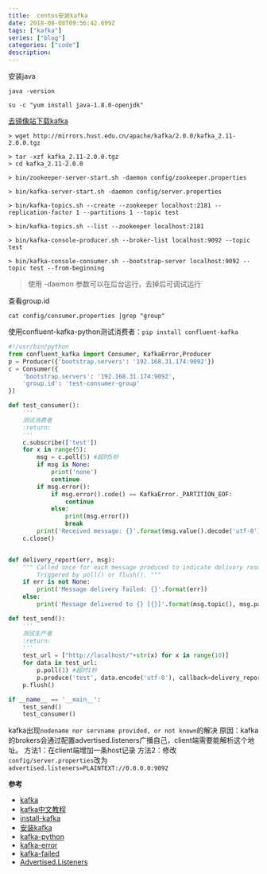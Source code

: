 ```yaml
---
title:  centos安装kafka
date: 2018-08-08T09:56:42.699Z
tags: ["kafka"]
series: ["blog"]
categories: ["code"]
description:
---
```


安装java
```shell
java -version

su -c "yum install java-1.8.0-openjdk"
```

[去镜像站下载kafka](https://www.apache.org/dyn/closer.cgi?path=/kafka/2.0.0/kafka_2.11-2.0.0.tgz)

```shell
> wget http://mirrors.hust.edu.cn/apache/kafka/2.0.0/kafka_2.11-2.0.0.tgz

> tar -xzf kafka_2.11-2.0.0.tgz
> cd kafka_2.11-2.0.0

> bin/zookeeper-server-start.sh -daemon config/zookeeper.properties

> bin/kafka-server-start.sh -daemon config/server.properties

> bin/kafka-topics.sh --create --zookeeper localhost:2181 --replication-factor 1 --partitions 1 --topic test

> bin/kafka-topics.sh --list --zookeeper localhost:2181

> bin/kafka-console-producer.sh --broker-list localhost:9092 --topic test

> bin/kafka-console-consumer.sh --bootstrap-server localhost:9092 --topic test --from-beginning

```
> 使用 -daemon 参数可以在后台运行，去掉后可调试运行`

查看group.id

```shell
cat config/consumer.properties |grep "group"
```


使用confluent-kafka-python测试消费者：`pip install confluent-kafka`

```python
#!/usr/bin/python
from confluent_kafka import Consumer, KafkaError,Producer
p = Producer({'bootstrap.servers': '192.168.31.174:9092'})
c = Consumer({
    'bootstrap.servers': '192.168.31.174:9092',
    'group.id': 'test-consumer-group'
})

def test_consumer():
    '''
    测试消费者
    :return:
    '''
    c.subscribe(['test'])
    for x in range(5):
        msg = c.poll(5) #超时5秒
        if msg is None:
            print('none')
            continue
        if msg.error():
            if msg.error().code() == KafkaError._PARTITION_EOF:
                continue
            else:
                print(msg.error())
                break
        print('Received message: {}'.format(msg.value().decode('utf-8')))
    c.close()


def delivery_report(err, msg):
    """ Called once for each message produced to indicate delivery result.
        Triggered by poll() or flush(). """
    if err is not None:
        print('Message delivery failed: {}'.format(err))
    else:
        print('Message delivered to {} [{}]'.format(msg.topic(), msg.partition()))

def test_send():
    '''
    测试生产者
    :return:
    '''
    test_url = ["http://localhost/"+str(x) for x in range(10)]
    for data in test_url:
        p.poll(1) #超时1秒
        p.produce('test', data.encode('utf-8'), callback=delivery_report)
    p.flush()

if __name__ == '__main__':
    test_send()
    test_consumer()

```

kafka出现`nodename nor servname provided, or not known`的解决
原因：kafka的brokers会通过配置advertised.listeners广播自己，client端需要能解析这个地址。
方法1：在client端增加一条host记录
方法2：修改`config/server.properties`改为`advertised.listeners=PLAINTEXT://0.0.0.0:9092`


**参考**

- [kafka](https://kafka.apache.org/quickstart)
- [kafka中文教程](http://orchome.com/kafka/index)
- [install-kafka](https://www.mtyun.com/library/how-to-install-kafka-on-centos7)
- [安装kafka](https://segmentfault.com/a/1190000012730949)
- [kafka-python](https://github.com/confluentinc/confluent-kafka-python)
- [kafka-error](https://stackoverflow.com/questions/28184194/kafka-consumer-error-xxxx-nodename-nor-servname-provided-or-not-known)
- [kafka-failed](https://stackoverflow.com/questions/43103167/failed-to-resolve-kafka9092-name-or-service-not-known-docker-php-rdkafka)
- [Advertised.Listeners](https://www.jianshu.com/p/71b295e1df4f)